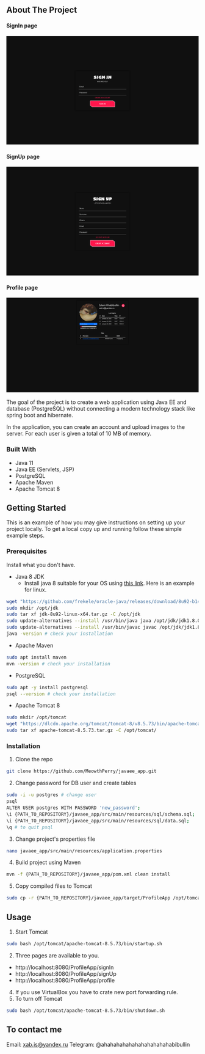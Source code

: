 <!-- ABOUT THE PROJECT. SCREENSHOTS -->
## About The Project

#### SignIn page
![SignIn page][signIn-screenshot]
#### SignUp page
![SignUp page][signUp-screenshot]
#### Profile page
![Profile page][profile-screenshot]

The goal of the project is to create a web application using Java EE and database (PostgreSQL) without connecting a modern technology stack like spring boot and hibernate.

In the application, you can create an account and upload images to the server. For each user is given a total of 10 MB of memory.

### Built With

* Java 11
* Java EE (Servlets, JSP)
* PostgreSQL
* Apache Maven
* Apache Tomcat 8

<!-- GETTING STARTED -->
## Getting Started

This is an example of how you may give instructions on setting up your project locally.
To get a local copy up and running follow these simple example steps.

### Prerequisites

Install what you don't have.
* Java 8 JDK
    * Install java 8 suitable for your OS using [this link](https://github.com/frekele/oracle-java/releases). Here is an example for linux.
 ```sh
 wget "https://github.com/frekele/oracle-java/releases/download/8u92-b14/jdk-8u92-linux-x64.tar.gz"
 sudo mkdir /opt/jdk
 sudo tar xf jdk-8u92-linux-x64.tar.gz -C /opt/jdk
 sudo update-alternatives --install /usr/bin/java java /opt/jdk/jdk1.8.0_92/bin/java 100
 sudo update-alternatives --install /usr/bin/javac javac /opt/jdk/jdk1.8.0_92/bin/javac 100
 java -version # check your installation
 ```
* Apache Maven
 ```sh
 sudo apt install maven
 mvn -version # check your installation
 ```
* PostgreSQL
 ```sh
 sudo apt -y install postgresql
 psql --version # check your installation
 ```
* Apache Tomcat 8
 ```sh
 sudo mkdir /opt/tomcat
 wget "https://dlcdn.apache.org/tomcat/tomcat-8/v8.5.73/bin/apache-tomcat-8.5.73.tar.gz"
 sudo tar xf apache-tomcat-8.5.73.tar.gz -C /opt/tomcat/
 ```

### Installation

1. Clone the repo
 ```sh
 git clone https://github.com/MeowthPerry/javaee_app.git
 ```
2. Change password for DB user and create tables
 ```sh
 sudo -i -u postgres # change user
 psql
 ALTER USER postgres WITH PASSWORD 'new_password';
 \i {PATH_TO_REPOSITORY}/javaee_app/src/main/resources/sql/schema.sql;
 \i {PATH_TO_REPOSITORY}/javaee_app/src/main/resources/sql/data.sql;
 \q # to quit psql
 ```
3. Change project's properties file 
 ```sh
 nano javaee_app/src/main/resources/application.properties
 ```
4. Build project using Maven
 ```sh
 mvn -f {PATH_TO_REPOSITORY}/javaee_app/pom.xml clean install
 ```
5. Copy compiled files to Tomcat
 ```sh
 sudo cp -r {PATH_TO_REPOSITORY}/javaee_app/target/ProfileApp /opt/tomcat/apache-tomcat-8.5.73/webapps/
 ```

## Usage

1. Start Tomcat
 ```sh
 sudo bash /opt/tomcat/apache-tomcat-8.5.73/bin/startup.sh
 ```
2. Three pages are available to you.
 * http://localhost:8080/ProfileApp/signIn
 * http://localhost:8080/ProfileApp/signUp
 * http://localhost:8080/ProfileApp/profile
4. If you use VirtualBox you have to crate new port forwarding rule.
5. To turn off Tomcat
 ```sh
 sudo bash /opt/tomcat/apache-tomcat-8.5.73/bin/shutdown.sh
 ```
 
 ## To contact me
 
 Email: xab.is@yandex.ru
 Telegram: @ahahahahahahahahahahahabibullin

[signIn-screenshot]: screenshots/signIn.png
[signUp-screenshot]: screenshots/signUp.png
[profile-screenshot]: screenshots/profile.png
